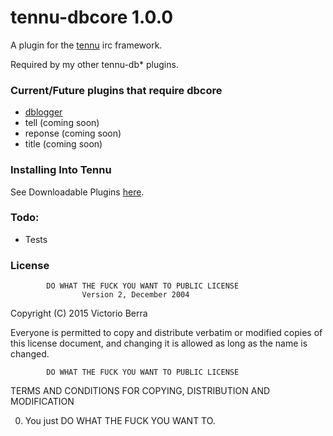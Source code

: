 # tennu-dbcore 1.0.0

A plugin for the [tennu](https://github.com/Tennu/tennu) irc framework.

Required by my other tennu-db* plugins.


### Current/Future plugins that require dbcore
- [dblogger](https://github.com/LordWingZero/tennu-dblogger)
- tell (coming soon)
- reponse (coming soon)
- title (coming soon)



### Installing Into Tennu

See Downloadable Plugins [here](https://tennu.github.io/plugins/).

### Todo:

- Tests
 
### License

            DO WHAT THE FUCK YOU WANT TO PUBLIC LICENSE
                    Version 2, December 2004

 Copyright (C) 2015 Victorio Berra

 Everyone is permitted to copy and distribute verbatim or modified
 copies of this license document, and changing it is allowed as long
 as the name is changed.

            DO WHAT THE FUCK YOU WANT TO PUBLIC LICENSE
   TERMS AND CONDITIONS FOR COPYING, DISTRIBUTION AND MODIFICATION

  0. You just DO WHAT THE FUCK YOU WANT TO.
